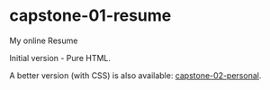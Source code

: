 # capstone-01-resume
My online Resume

Initial version - Pure HTML.

A better version (with CSS) is also available: [capstone-02-personal](https://github.com/AndrewsDevspace/capstone-02-personal).

